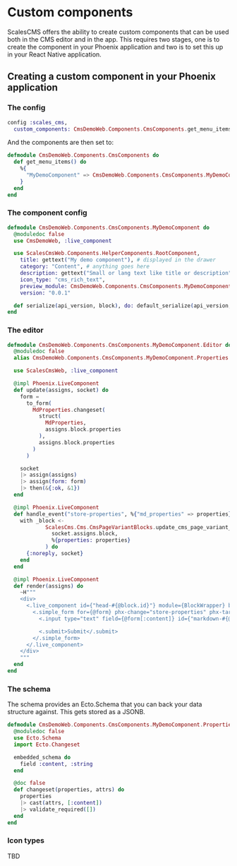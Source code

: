 # Custom components
ScalesCMS offers the ability to create custom components that can be used both in the CMS editor and in the app.
This requires two stages, one is to create the component in your Phoenix application and two is to set this up in your React Native application.

## Creating a custom component in your Phoenix application
### The config
```elixir
config :scales_cms,
  custom_components: CmsDemoWeb.Components.CmsComponents.get_menu_items()
```

And the components are then set to:
```elixir
defmodule CmsDemoWeb.Components.CmsComponents do
  def get_menu_items() do
    %{
      "MyDemoComponent" => CmsDemoWeb.Components.CmsComponents.MyDemoComponent
    }
  end
end
```

### The component config
```elixir
defmodule CmsDemoWeb.Components.CmsComponents.MyDemoComponent do
  @moduledoc false
  use CmsDemoWeb, :live_component

  use ScalesCmsWeb.Components.HelperComponents.RootComponent,
    title: gettext("My demo component"), # displayed in the drawer
    category: "Content", # anything goes here
    description: gettext("Small or lang text like title or description"),
    icon_type: "cms_rich_text",
    preview_module: CmsDemoWeb.Components.CmsComponents.MyDemoComponent.Editor,
    version: "0.0.1"

  def serialize(api_version, block), do: default_serialize(api_version, block)
end
```

### The editor
```elixir
defmodule CmsDemoWeb.Components.CmsComponents.MyDemoComponent.Editor do
  @moduledoc false
  alias CmsDemoWeb.Components.CmsComponents.MyDemoComponent.Properties

  use ScalesCmsWeb, :live_component

  @impl Phoenix.LiveComponent
  def update(assigns, socket) do
    form =
      to_form(
        MdProperties.changeset(
          struct(
            MdProperties,
            assigns.block.properties
          ),
          assigns.block.properties
        )
      )

    socket
    |> assign(assigns)
    |> assign(form: form)
    |> then(&{:ok, &1})
  end

  @impl Phoenix.LiveComponent
  def handle_event("store-properties", %{"md_properties" => properties}, socket) do
    with _block <-
            ScalesCms.Cms.CmsPageVariantBlocks.update_cms_page_variant_block(
              socket.assigns.block,
              %{properties: properties}
            ) do
      {:noreply, socket}
    end
  end

  @impl Phoenix.LiveComponent
  def render(assigns) do
    ~H"""
    <div>
      <.live_component id={"head-#{@block.id}"} module={BlockWrapper} block={@block} phx-submit="store-content">
        <.simple_form for={@form} phx-change="store-properties" phx-target={@myself}>
          <.input type="text" field={@form[:content]} id={"markdown-#{@block.id}-content"} />

          <.submit>Submit</.submit>
        </.simple_form>
      </.live_component>
    </div>
    """
  end
end
```

### The schema
The schema provides an Ecto.Schema that you can back your data structure against.
This gets stored as a JSONB.
```elixir
defmodule CmsDemoWeb.Components.CmsComponents.MyDemoComponent.Properties do
  @moduledoc false
  use Ecto.Schema
  import Ecto.Changeset

  embedded_schema do
    field :content, :string
  end

  @doc false
  def changeset(properties, attrs) do
    properties
    |> cast(attrs, [:content])
    |> validate_required([])
  end
end
```



### Icon types
TBD
